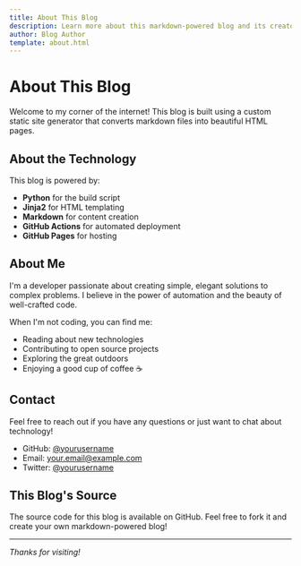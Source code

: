 ```yaml
---
title: About This Blog
description: Learn more about this markdown-powered blog and its creator
author: Blog Author
template: about.html
---
```


# About This Blog

Welcome to my corner of the internet! This blog is built using a custom static site generator that converts markdown files into beautiful HTML pages.

## About the Technology

This blog is powered by:

- **Python** for the build script
- **Jinja2** for HTML templating
- **Markdown** for content creation
- **GitHub Actions** for automated deployment
- **GitHub Pages** for hosting

## About Me

I'm a developer passionate about creating simple, elegant solutions to complex problems. I believe in the power of automation and the beauty of well-crafted code.

When I'm not coding, you can find me:
- Reading about new technologies
- Contributing to open source projects
- Exploring the great outdoors
- Enjoying a good cup of coffee ☕

## Contact

Feel free to reach out if you have any questions or just want to chat about technology!

- GitHub: [@yourusername](https://github.com/yourusername)
- Email: your.email@example.com
- Twitter: [@yourusername](https://twitter.com/yourusername)

## This Blog's Source

The source code for this blog is available on GitHub. Feel free to fork it and create your own markdown-powered blog!

---

*Thanks for visiting!*